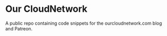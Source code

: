 # Our CloudNetwork 
A public repo containing code snippets for the ourcloudnetwork.com blog and Patreon.
